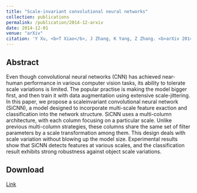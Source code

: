 ```yaml
---
title: "Scale-invariant convolutional neural networks"
collection: publications
permalink: /publication/2014-12-arxiv
date: 2014-12-01
venue: "arXiv"
citation: 'Y Xu, <b>T Xiao</b>, J Zhang, K Yang, Z Zhang. <b>arXiv 2014</b>'
---
```




## Abstract
Even though convolutional neural networks (CNN) has achieved near-human performance in various computer vision tasks, its ability to tolerate scale variations is limited. The popular practise is making the model bigger first, and then train it with data augmentation using extensive scale-jittering. In this paper, we propose a scaleinvariant convolutional neural network (SiCNN), a model designed to incorporate multi-scale feature exaction and classification into the network structure. SiCNN uses a multi-column architecture, with each column focusing on a particular scale. Unlike previous multi-column strategies, these columns share the same set of filter parameters by a scale transformation among them. This design deals with scale variation without blowing up the model size. Experimental results show that SiCNN detects features at various scales, and the classification result exhibits strong robustness against object scale variations.

## Download
[Link](https://arxiv.org/pdf/1411.6369.pdf)
